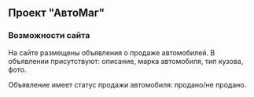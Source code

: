 ## Проект "АвтоМаг"

### Возможности сайта

На сайте размещены объявления о продаже автомобилей.
В объявлении присутствуют: описание, марка автомобиля,
тип кузова, фото.

Объявление имеет статус продажи автомобиля: продано/не продано.